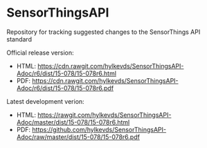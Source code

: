 # SensorThingsAPI
Repository for tracking suggested changes to the SensorThings API standard

Official release version:
* HTML: https://cdn.rawgit.com/hylkevds/SensorThingsAPI-Adoc/r6/dist/15-078/15-078r6.html
* PDF: https://cdn.rawgit.com/hylkevds/SensorThingsAPI-Adoc/r6/dist/15-078/15-078r6.pdf

Latest development verion:
* HTML: https://rawgit.com/hylkevds/SensorThingsAPI-Adoc/master/dist/15-078/15-078r6.html
* PDF: https://github.com/hylkevds/SensorThingsAPI-Adoc/raw/master/dist/15-078/15-078r6.pdf
